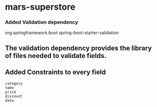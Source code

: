 # mars-superstore
### Added Validation dependency

 <dependency>
  <groupId>org.springframework.boot</groupId>
  <artifactId>spring-boot-starter-validation</artifactId>
</dependency>

## The validation dependency provides the library of files needed to validate fields.

##  Added Constraints to every field
    category 
    name 
    price 
    discount 
    date 
